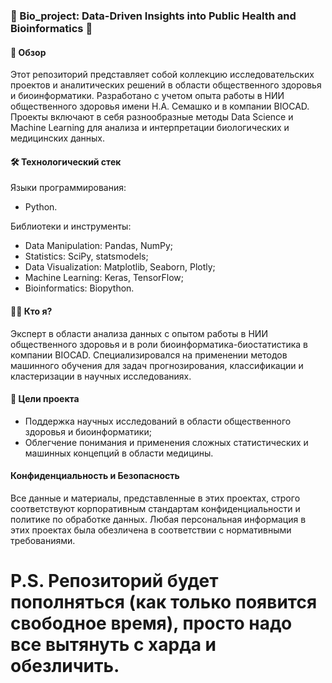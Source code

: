 ### 🌱 Bio_project: Data-Driven Insights into Public Health and Bioinformatics 🌱

#### 📌 Обзор

Этот репозиторий представляет собой коллекцию исследовательских проектов и аналитических решений в области общественного здоровья и биоинформатики. Разработано с учетом опыта работы в НИИ общественного здоровья имени Н.А. Семашко и в компании BIOCAD. Проекты включают в себя разнообразные методы Data Science и Machine Learning для анализа и интерпретации биологических и медицинских данных.

#### 🛠️ Технологический стек
Языки программирования: 
- Python.

Библиотеки и инструменты:
- Data Manipulation: Pandas, NumPy;
- Statistics: SciPy, statsmodels;
- Data Visualization: Matplotlib, Seaborn, Plotly;
- Machine Learning: Keras, TensorFlow;
- Bioinformatics: Biopython.

#### 👨‍💻 Кто я?
Эксперт в области анализа данных с опытом работы в НИИ общественного здоровья и в роли биоинформатика-биостатистика в компании BIOCAD. Специализировался на применении методов машинного обучения для задач прогнозирования, классификации и кластеризации в научных исследованиях.

#### 🎯 Цели проекта
- Поддержка научных исследований в области общественного здоровья и биоинформатики;
- Облегчение понимания и применения сложных статистических и машинных концепций в области медицины.

#### Конфиденциальность и Безопасность

Все данные и материалы, представленные в этих проектах, строго соответствуют корпоративным стандартам конфиденциальности и политике по обработке данных. Любая персональная информация в этих проектах была обезличена в соответствии с нормативными требованиями.


# P.S. Репозиторий будет пополняться (как только появится свободное время), просто надо все вытянуть с харда и обезличить.
